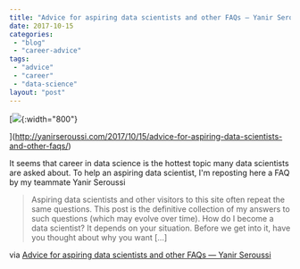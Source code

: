 ```yaml
---
title: "Advice for aspiring data scientists and other FAQs — Yanir Seroussi"
date: 2017-10-15
categories: 
 - "blog"
 - "career-advice"
tags: 
 - "advice"
 - "career"
 - "data-science"
layout: "post"
---
```


[![](https://yanirseroussi.files.wordpress.com/2017/10/2017-02-09-17-26-22-e1508051286986.jpg){:width="800"}

](http://yanirseroussi.com/2017/10/15/advice-for-aspiring-data-scientists-and-other-faqs/)

It seems that career in data science is the hottest topic many data scientists are asked about. To help an aspiring data scientist, I'm reposting here a FAQ by my teammate Yanir Seroussi

> Aspiring data scientists and other visitors to this site often repeat the same questions. This post is the definitive collection of my answers to such questions (which may evolve over time). How do I become a data scientist? It depends on your situation. Before we get into it, have you thought about why you want […]

via [Advice for aspiring data scientists and other FAQs — Yanir Seroussi](http://yanirseroussi.com/2017/10/15/advice-for-aspiring-data-scientists-and-other-faqs/)
